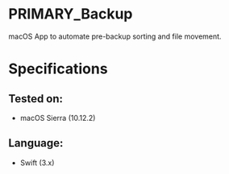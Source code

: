 # PRIMARY_Backup

macOS App to automate pre-backup sorting and file movement.

# Specifications
## Tested on:
- macOS Sierra (10.12.2)

## Language:
- Swift (3.x)
